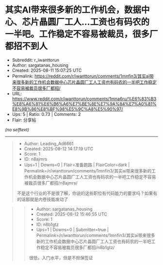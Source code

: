 # 其实AI带来很多新的工作机会，数据中心、芯片晶圆厂工人...工资也有码农的一半吧。工作稳定不容易被裁员，很多厂都招不到人

- Subreddit: r_iwanttorun
- Author: sargatanas_housing
- Created: 2025-08-11 15:07:25 UTC
- Permalink: https://reddit.com/r/iwanttorun/comments/1mnfin3/其实ai带来很多新的工作机会数据中心芯片晶圆厂工人工资也有码农的一半吧工作稳定不容易被裁员很多厂都招/
- URL: https://www.reddit.com/r/iwanttorun/comments/1mna6ru/%E6%83%B3%E8%A6%81%E6%B6%A6%E7%BE%8E%E7%9A%84%E7%A0%81%E8%9B%86%E8%BF%98%E5%9C%A8%E5%90%97/
- Ups: 5 | Ratio: 0.73 | Comments: 2
- Flair: 分享帖

_(no selftext)_

---

> - Author: Leading_Ad6661
> - Created: 2025-08-12 14:17:19 UTC
> - Score: 1
> - ID: n8ajmrs
> - Ups=1 | Downs=0 | Flair=准备跑路 | FlairColor=dark | Permalink=/r/iwanttorun/comments/1mnfin3/其实ai带来很多新的工作机会数据中心芯片晶圆厂工人工资也有码农的一半吧工作稳定不容易被裁员很多厂都招/n8ajmrs/
>
> 不是这个行业的不是很了解，你说的这些职位有代码能力的要求吗？如果有的话那就是内卷技能发动了

>> - Author: sargatanas_housing
>> - Created: 2025-08-12 15:46:55 UTC
>> - Score: 1
>> - ID: n8b1gtz
>> - Ups=1 | Downs=0 | Submitter=true | Permalink=/r/iwanttorun/comments/1mnfin3/其实ai带来很多新的工作机会数据中心芯片晶圆厂工人工资也有码农的一半吧工作稳定不容易被裁员很多厂都招/n8b1gtz/
>>
>> 很低，入门水平，但是不担保签证

